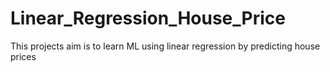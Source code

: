 # Linear_Regression_House_Price
This projects aim is to learn ML using linear regression by predicting house prices
